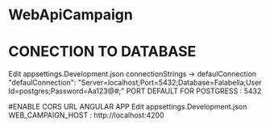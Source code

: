 # WebApiCampaign

# CONECTION TO DATABASE 
Edit appsettings.Development.json  connectionStrings -> defaulConnection  "defaulConnection": "Server=localhost;Port=5432;Database=Falabella;User Id=postgres;Password=Aa123@#;"
PORT DEFAULT FOR POSTGRESS : 5432

#ENABLE CORS URL ANGULAR APP
Edit appsettings.Development.json WEB_CAMPAIGN_HOST : http://localhost:4200 
